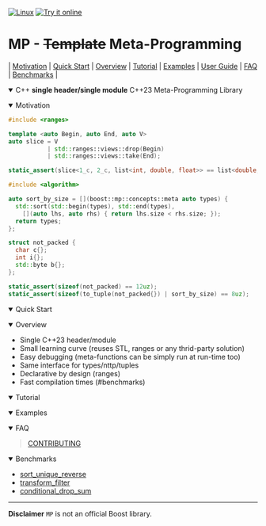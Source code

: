 <a href="https://github.com/boost-ext/mp/actions/workflows/linux.yml" target="_blank">![Linux](https://github.com/boost-ext/mp/actions/workflows/linux.yml/badge.svg)</a>
<a href="https://godbolt.org/z/d5G9aE871">![Try it online](https://img.shields.io/badge/try%20it-online-blue.svg)</a>

# MP - ~~Template~~ Meta-Programming

| [Motivation](#motivation) | [Quick Start](#quick-start) | [Overview](#overview) | [Tutorial](#tutorial) | [Examples](#examples) | [User Guide](#user-guide) | [FAQ](#faq) | [Benchmarks](#benchmarks) |

<details open><summary>C++ <b>single header/single module</b> C++23 Meta-Programming Library</summary>
<p>

<a name="motivation"></a>
<details open><summary>Motivation</summary>

<p>

```cpp
#include <ranges>

template <auto Begin, auto End, auto V>
auto slice = V
           | std::ranges::views::drop(Begin)
           | std::ranges::views::take(End);

static_assert(slice<1_c, 2_c, list<int, double, float>> == list<double, float>);
```

</p>

<p>

```cpp
#include <algorithm>

auto sort_by_size = [](boost::mp::concepts::meta auto types) {
  std::sort(std::begin(types), std::end(types),
    [](auto lhs, auto rhs) { return lhs.size < rhs.size; });
  return types;
};

struct not_packed {
  char c{};
  int i{};
  std::byte b{};
};

static_assert(sizeof(not_packed) == 12uz);
static_assert(sizeof(to_tuple(not_packed{}) | sort_by_size) == 8uz);
```

</p>

</details>

<a name="quick-start"></a>
<details open><summary>Quick Start</summary>
<p>
</p>
</details>

<a name="overview"></a>
<details open><summary>Overview</summary>
<p>

- Single C++23 header/module
- Small learning curve (reuses STL, ranges or any thrid-party solution)
- Easy debugging (meta-functions can be simply run at run-time too)
- Same interface for types/nttp/tuples
- Declarative by design (ranges)
- Fast compilation times (#benchmarks)

</p>
</details>

<a name="tutorial"></a>
<details open><summary>Tutorial</summary>
<p>
</p>
</details>

<p>
</p>
</details>

<a name="examples"></a>
<details open><summary>Examples</summary>
<p>
</p>
</details>

<a name="faq"></a>
<details open><summary>FAQ</summary>
<p>

> [CONTRIBUTING](.github/CONTRIBUTING.md)

</p>
</details>

<a name="benchmarks"></a>
<details open><summary>Benchmarks</summary>
<p>

- <a href="https://boost-ext.github.io/mp/benchmark/sort_unique_reverse">sort_unique_reverse</a>
- <a href="https://boost-ext.github.io/mp/benchmark/transform_filter">transform_filter</a>
- <a href="https://boost-ext.github.io/mp/benchmark/conditional_drop_sum">conditional_drop_sum</a>

</p>
</details>

</p>
</details>

---

**Disclaimer** `MP` is not an official Boost library.

